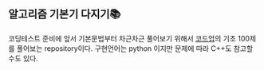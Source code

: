 ## 알고리즘 기본기 다지기📚

코딩테스트 준비에 앞서 기본문법부터 차근차근 풀어보기 위해서 [코드업](https://codeup.kr/problemsetsol.php?psid=23)의 기초 100제를 풀어보는 repository이다.
구현언어는 python 이지만 문제에 따라 C++도 참고할 수도 있다.
